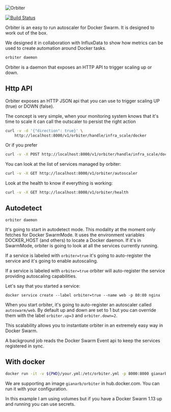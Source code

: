 ![](https://raw.githubusercontent.com/gianarb/orbiter/master/design/logo.png "Orbiter")


[![Build
Status](https://travis-ci.org/gianarb/orbiter.svg?branch=master)](https://travis-ci.org/gianarb/orbiter)

Orbiter is an easy to run autoscaler for Docker Swarm. It is designed to work
out of the box.

We designed it in collaboration with InfluxData to show how metrics can be used to
create automation around Docker tasks.


```sh
orbiter daemon
```
Orbiter is a daemon that exposes an HTTP API to trigger scaling up or down.

## Http API
Orbiter exposes an HTTP JSON api that you can use to trigger scaling UP (true)
or DOWN (false).

The concept is very simple, when your monitoring system knows that it's time to
scale it can call the outscaler to persist the right action

```sh
curl -v -d '{"direction": true}' \
    http://localhost:8000/v1/orbiter/handle/infra_scale/docker
```
Or if you prefer

```sh
curl -v -X POST http://localhost:8000/v1/orbiter/handle/infra_scale/docker/up
```

You can look at the list of services managed by orbiter:

```sh
curl -v -X GET http://localhost:8000/v1/orbiter/autoscaler
```

Look at the health to know if everything is working:

```sh
curl -v -X GET http://localhost:8000/v1/orbiter/health
```

## Autodetect

```
orbiter daemon
```

It's going to start in autodetect mode. This modality at the moment only fetches
for Docker SwarmMode. It uses the environment variables DOCKER_HOST (and others) to
locate a Docker daemon. If it's in SwarmMode, orbiter is going to look at all the
services currently running.

If a service is labeled with `orbiter=true` it's going to auto-register the
service and it's going to enable autoscaling.

If a service is labeled with `orbiter=true` orbiter will auto-register the
service providing autoscaling capabilities.

Let's say that you started a service:

```
docker service create --label orbiter=true --name web -p 80:80 nginx
```

When you start orbiter, it's going to auto-register an autoscaler called
`autoswarm/web`. By default up and down are set to 1 but you can override
them with the label `orbiter.up=3` and `orbiter.down=2`.

This scalability allows you to instantiate orbiter in an extremely easy way in
Docker Swarm.

A background job reads the Docker Swarm Event api to keep the services
registered in sync.

## With docker

```sh
docker run -it -v ${PWD}/your.yml:/etc/orbiter.yml -p 8000:8000 gianarb/orbiter daemon
```
We are supporting an image `gianarb/orbiter` in hub.docker.com. You can run it
with your configuration.

In this example I am using volumes but if you have a Docker Swarm 1.13 up and
running you can use secrets.

